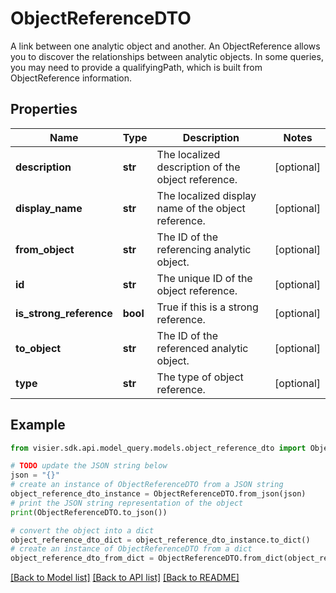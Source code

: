 # ObjectReferenceDTO

A link between one analytic object and another. An ObjectReference allows you to discover the relationships between  analytic objects. In some queries, you may need to provide a qualifyingPath, which is built from ObjectReference information.

## Properties

Name | Type | Description | Notes
------------ | ------------- | ------------- | -------------
**description** | **str** | The localized description of the object reference. | [optional] 
**display_name** | **str** | The localized display name of the object reference. | [optional] 
**from_object** | **str** | The ID of the referencing analytic object. | [optional] 
**id** | **str** | The unique ID of the object reference. | [optional] 
**is_strong_reference** | **bool** | True if this is a strong reference. | [optional] 
**to_object** | **str** | The ID of the referenced analytic object. | [optional] 
**type** | **str** | The type of object reference. | [optional] 

## Example

```python
from visier.sdk.api.model_query.models.object_reference_dto import ObjectReferenceDTO

# TODO update the JSON string below
json = "{}"
# create an instance of ObjectReferenceDTO from a JSON string
object_reference_dto_instance = ObjectReferenceDTO.from_json(json)
# print the JSON string representation of the object
print(ObjectReferenceDTO.to_json())

# convert the object into a dict
object_reference_dto_dict = object_reference_dto_instance.to_dict()
# create an instance of ObjectReferenceDTO from a dict
object_reference_dto_from_dict = ObjectReferenceDTO.from_dict(object_reference_dto_dict)
```
[[Back to Model list]](../README.md#documentation-for-models) [[Back to API list]](../README.md#documentation-for-api-endpoints) [[Back to README]](../README.md)


